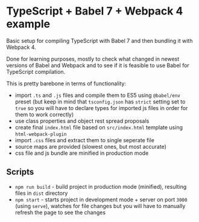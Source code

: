 # TypeScript + Babel 7 + Webpack 4 example

Basic setup for compiling TypeScript with Babel 7 and then bundling it with Webpack 4.

Done for learning purposes, mostly to check what changed in newest versions of Babel and Webpack and to see if it is feasible to use Babel for TypeScript compilation.

This is pretty barebone in terms of functionality:
- import `.ts` and `.js` files and compile them to ES5 using `@babel/env` preset (but keep in mind that `tsconfig.json` has `strict` setting set to `true` so you will have to declare types for imported js files in order for them to work correctly)
- use class properties and object rest spread proposals
- create final `index.html` file based on `src/index.html` template using `html-webpack-plugin`
- import `.css` files and extract them to single seperate file
- source maps are provided (slowest ones, but most accurate)
- css file and js bundle are minified in production mode

## Scripts

- `npm run build` - build project in production mode (minified), resulting files in `dist` directory
- `npm start` - starts project in development mode + server on port `3000` (using `serve`), watches for file changes but you will have to manually refresh the page to see the changes

